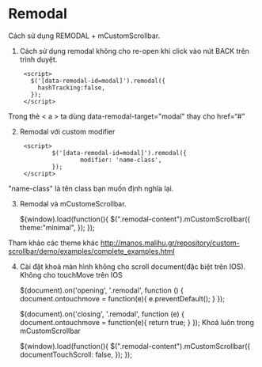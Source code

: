 # Remodal
Cách sử dụng REMODAL + mCustomScrollbar.
1. Cách sử dụng remodal không cho re-open khi click vào nút BACK trên trình duyệt.

        <script>
          $('[data-remodal-id=modal]').remodal({
            hashTracking:false,
          });
        </script>

Trong thẻ < a > ta dùng data-remodal-target="modal" thay cho href=“#”

2. Remodal với custom modifier

        <script>
                $('[data-remodal-id=modal]').remodal({
                        modifier: 'name-class',
                });
        </script>

"name-class" là tên class bạn muốn định nghĩa lại.

3. Remodal và mCustomeScrollbar.

	$(window).load(function(){
		$(".remodal-content").mCustomScrollbar({
			theme:"minimal",
		});
	});

Tham khảo các theme khác http://manos.malihu.gr/repository/custom-scrollbar/demo/examples/complete_examples.html

4. Cài đặt khoá màn hình không cho scroll document(đặc biệt trên IOS).
Không cho touchMove trên IOS

	$(document).on('opening', '.remodal', function () {
		document.ontouchmove = function(e){ e.preventDefault(); }
	});

	$(document).on('closing', '.remodal', function (e) {
		document.ontouchmove = function(e){ return true; }
	});
Khoá luôn trong mCustomScrollbar

	$(window).load(function(){
		$(".remodal-content").mCustomScrollbar({
			documentTouchScroll: false,
		});
	});
